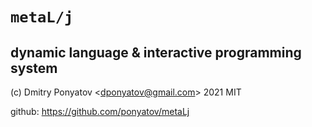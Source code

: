 #  `metaL/j`
## dynamic language & interactive programming system

(c) Dmitry Ponyatov <<dponyatov@gmail.com>> 2021 MIT

github: https://github.com/ponyatov/metaLj
